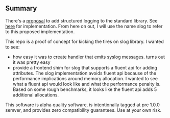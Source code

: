 ## Summary

There's a [proposal](https://github.com/golang/go/issues/56345) to add structured logging to the standard library. See 
[here](https://pkg.go.dev/golang.org/x/exp/slog) for implementation. From here on out, I will use the name slog to refer 
to this proposed implementation.

This repo is a proof of concept for kicking the tires on slog library. I wanted to see:

- how easy it was to create handler that emits syslog messages. turns out it was pretty easy
- provide a frontend shim for slog that supports a fluent api for adding attributes. The slog implementation
  avoids fluent api because of the performance implications around memory allocation. I wanted 
  to see what a fluent api would look like and what the performance penalty is. Based on some rough benchmarks,
  it looks like the fluent api adds 5 additional allocations.

This software is alpha quality software, is intentionally tagged at pre 1.0.0 semver, and provides zero compatibility
guarantees. Use at your own risk.


